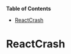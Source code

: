 <!-- START doctoc generated TOC please keep comment here to allow auto update -->
<!-- DON'T EDIT THIS SECTION, INSTEAD RE-RUN doctoc TO UPDATE -->
**Table of Contents**

- [ReactCrash](#reactcrash)

<!-- END doctoc generated TOC please keep comment here to allow auto update -->

# ReactCrash